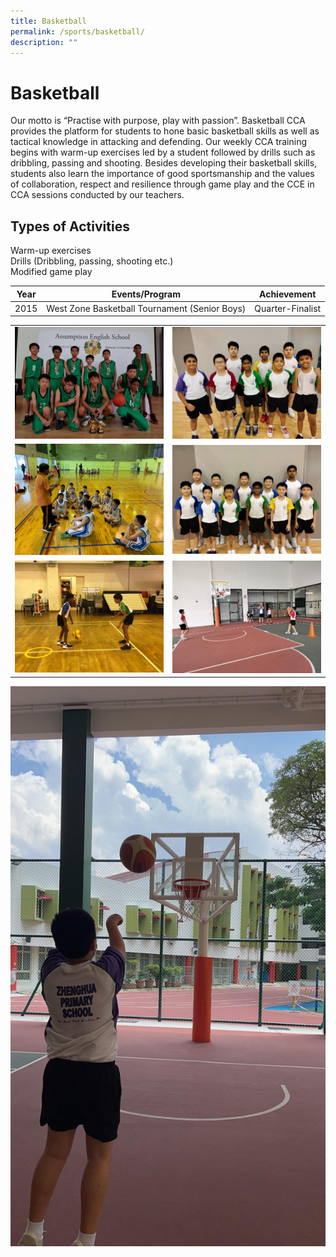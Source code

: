 ```yaml
---
title: Basketball
permalink: /sports/basketball/
description: ""
---
```

# Basketball

Our motto is “Practise with purpose, play with passion”. Basketball CCA provides the platform for students to hone basic basketball skills as well as tactical knowledge in attacking and defending. Our weekly CCA training begins with warm-up exercises led by a student followed by drills such as dribbling, passing and shooting. Besides developing their basketball skills, students also learn the importance of good sportsmanship and the values of collaboration, respect and resilience through game play and the CCE in CCA sessions conducted by our teachers.  
  

## Types of Activities

Warm-up exercises   
Drills (Dribbling, passing, shooting etc.)   
Modified game play

| Year |                 Events/Program                |    Achievement   |
|:----:|:----------------:|:----------------:|
| 2015 | West Zone Basketball Tournament (Senior Boys) | Quarter-Finalist |


|   |   |
|:-:|:-:|
|  ![](/images/ZHPS%20Experience/Sports/Basketball_1.png) |  ![](/images/ZHPS%20Experience/Sports/Basketball_2.jpg)    |
|  ![](/images/ZHPS%20Experience/Sports/Basketball_4.jpg)  |   ![](/images/ZHPS%20Experience/Sports/Basketball_5.jpg) |
|  ![](/images/ZHPS%20Experience/Sports/Basketball_6.jpg)  |   ![](/images/ZHPS%20Experience/Sports/Basketball_7.jpg)   |

 ![](/images/ZHPS%20Experience/Sports/Basketball_3.png)